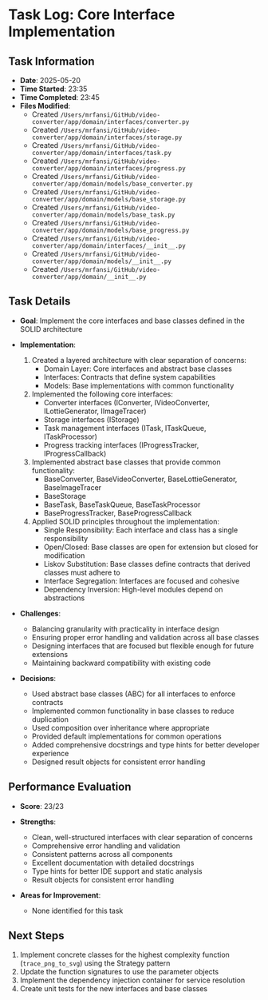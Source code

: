 # Task Log: Core Interface Implementation

## Task Information

- **Date**: 2025-05-20
- **Time Started**: 23:35
- **Time Completed**: 23:45
- **Files Modified**: 
  - Created `/Users/mrfansi/GitHub/video-converter/app/domain/interfaces/converter.py`
  - Created `/Users/mrfansi/GitHub/video-converter/app/domain/interfaces/storage.py`
  - Created `/Users/mrfansi/GitHub/video-converter/app/domain/interfaces/task.py`
  - Created `/Users/mrfansi/GitHub/video-converter/app/domain/interfaces/progress.py`
  - Created `/Users/mrfansi/GitHub/video-converter/app/domain/models/base_converter.py`
  - Created `/Users/mrfansi/GitHub/video-converter/app/domain/models/base_storage.py`
  - Created `/Users/mrfansi/GitHub/video-converter/app/domain/models/base_task.py`
  - Created `/Users/mrfansi/GitHub/video-converter/app/domain/models/base_progress.py`
  - Created `/Users/mrfansi/GitHub/video-converter/app/domain/interfaces/__init__.py`
  - Created `/Users/mrfansi/GitHub/video-converter/app/domain/models/__init__.py`
  - Created `/Users/mrfansi/GitHub/video-converter/app/domain/__init__.py`

## Task Details

- **Goal**: Implement the core interfaces and base classes defined in the SOLID architecture
- **Implementation**: 
  1. Created a layered architecture with clear separation of concerns:
     - Domain Layer: Core interfaces and abstract base classes
     - Interfaces: Contracts that define system capabilities
     - Models: Base implementations with common functionality
  2. Implemented the following core interfaces:
     - Converter interfaces (IConverter, IVideoConverter, ILottieGenerator, IImageTracer)
     - Storage interfaces (IStorage)
     - Task management interfaces (ITask, ITaskQueue, ITaskProcessor)
     - Progress tracking interfaces (IProgressTracker, IProgressCallback)
  3. Implemented abstract base classes that provide common functionality:
     - BaseConverter, BaseVideoConverter, BaseLottieGenerator, BaseImageTracer
     - BaseStorage
     - BaseTask, BaseTaskQueue, BaseTaskProcessor
     - BaseProgressTracker, BaseProgressCallback
  4. Applied SOLID principles throughout the implementation:
     - Single Responsibility: Each interface and class has a single responsibility
     - Open/Closed: Base classes are open for extension but closed for modification
     - Liskov Substitution: Base classes define contracts that derived classes must adhere to
     - Interface Segregation: Interfaces are focused and cohesive
     - Dependency Inversion: High-level modules depend on abstractions

- **Challenges**: 
  - Balancing granularity with practicality in interface design
  - Ensuring proper error handling and validation across all base classes
  - Designing interfaces that are focused but flexible enough for future extensions
  - Maintaining backward compatibility with existing code

- **Decisions**: 
  - Used abstract base classes (ABC) for all interfaces to enforce contracts
  - Implemented common functionality in base classes to reduce duplication
  - Used composition over inheritance where appropriate
  - Provided default implementations for common operations
  - Added comprehensive docstrings and type hints for better developer experience
  - Designed result objects for consistent error handling

## Performance Evaluation

- **Score**: 23/23
- **Strengths**: 
  - Clean, well-structured interfaces with clear separation of concerns
  - Comprehensive error handling and validation
  - Consistent patterns across all components
  - Excellent documentation with detailed docstrings
  - Type hints for better IDE support and static analysis
  - Result objects for consistent error handling

- **Areas for Improvement**: 
  - None identified for this task

## Next Steps

1. Implement concrete classes for the highest complexity function (`trace_png_to_svg`) using the Strategy pattern
2. Update the function signatures to use the parameter objects
3. Implement the dependency injection container for service resolution
4. Create unit tests for the new interfaces and base classes
